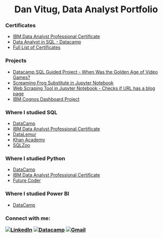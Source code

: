 <h1 align="center">Dan Vitug, Data Analyst Portfolio</h1>

  
### Certificates
* [IBM Data Analyst Professional Certificate](https://github.com/DanVitug/Data-Analyst-Portfolio/blob/main/Certificates/IBM%20Data%20Analyst%20Professional%20Certificate.pdf)
* [Data Analyst in SQL - Datacamp](https://github.com/DanVitug/Data-Analyst-Portfolio/blob/main/Certificates/Data%20Analyst%20in%20SQL.pdf)
* [Full List of Certificates](https://github.com/DanVitug/Data-Analyst-Portfolio/tree/main/Certificates)

### Projects
* [Datacamp SQL Guided Project - When Was the Golden Age of Video Games?](https://github.com/DanVitug/Data-Analyst-Portfolio/blob/main/SQL%20Projects/When%20Was%20the%20Golden%20Age%20of%20Video%20Games.ipynb)
* [Screaming Frog Substitute in Jupyter Notebook](https://github.com/DanVitug/Data-Analyst-Portfolio/blob/main/Python%20Projects/Screaming_Frog_Substitute.ipynb)
* [Web Scraping Tool in Jupyter Notebook - Checks if URL has a blog page](https://github.com/DanVitug/Data-Analyst-Portfolio/blob/main/Python%20Projects/Check%20if%20a%20URL%20has%20blog.ipynb)
* [IBM Cognos Dashboard Project](https://jp-tok.dataplatform.cloud.ibm.com/dashboards/49a22221-4d6f-4609-ae56-04140fbf4361/view/7b1ddc2b1ebf29d117e9b1e407cb2b007433245ab3bbd20b81857b495b322097a8681b95c8281e5fdf160c36a6ba160acf)


### Where I studied SQL
* [DataCamp](https://www.datacamp.com/portfolio/DanielVitug)
* [IBM Data Analyst Professional Certificate](https://github.com/DanVitug/Data-Analyst-Portfolio/blob/main/Certificates/IBM%20Data%20Analyst%20Professional%20Certificate.pdf)
* [DataLemur](https://datalemur.com/)
* [Khan Academy](https://www.khanacademy.org/computing/computer-programming/sql)
* [SQLZoo](https://sqlzoo.net/wiki/SQL_Tutorial)

### Where I studied Python
* [DataCamp](https://www.datacamp.com/portfolio/DanielVitug)
* [IBM Data Analyst Professional Certificate](https://github.com/DanVitug/Data-Analyst-Portfolio/blob/main/Certificates/IBM%20Data%20Analyst%20Professional%20Certificate.pdf)
* [Future Coder](https://futurecoder.io/)

### Where I studied Power BI
* [DataCamp](https://www.datacamp.com/portfolio/DanielVitug)

<h3 align="left">Connect with me:

[![LinkedIn](https://img.shields.io/badge/LinkedIn-%230077B5.svg?logo=linkedin&logoColor=white)](https://linkedin.com/in/DanielVitug) 
[![Datacamp](https://img.shields.io/badge/Datacamp-05192D?style=for-the-badge&logo=datacamp&logoColor=03E860)](https://www.datacamp.com/portfolio/DanielVitug)
[![Gmail](https://img.shields.io/badge/DanielDay.Vitug@gmail.com-D14836?style=for-the-badge&logo=gmail&logoColor=white)](mailto:DanielDay.Vitug@gmail.com)
